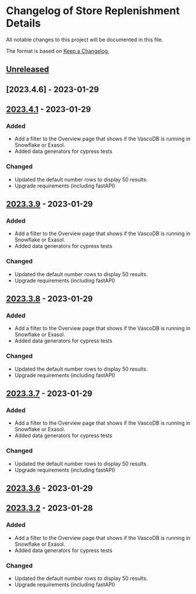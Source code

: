 # Changelog of Store Replenishment Details

All notable changes to this project will be documented in this file.

The format is based on [Keep a Changelog](https://keepachangelog.com/en/1.0.0/),

## [Unreleased]

## [2023.4.6] - 2023-01-29

## [2023.4.1] - 2023-01-29

### Added

-   Add a filter to the Overview page that shows if the VascoDB is running in Snowflake or Exasol. 
-   Added data generators for cypress tests

### Changed

-   Updated the default number rows to display 50 results.
-   Upgrade requirements (including fastAPI)

## [2023.3.9] - 2023-01-29

### Added

-   Add a filter to the Overview page that shows if the VascoDB is running in Snowflake or Exasol. 
-   Added data generators for cypress tests

### Changed

-   Updated the default number rows to display 50 results.
-   Upgrade requirements (including fastAPI)

## [2023.3.8] - 2023-01-29

### Added

-   Add a filter to the Overview page that shows if the VascoDB is running in Snowflake or Exasol. 
-   Added data generators for cypress tests

### Changed

-   Updated the default number rows to display 50 results.
-   Upgrade requirements (including fastAPI)

## [2023.3.7] - 2023-01-29

### Added

-   Add a filter to the Overview page that shows if the VascoDB is running in Snowflake or Exasol. 
-   Added data generators for cypress tests

### Changed

-   Updated the default number rows to display 50 results.
-   Upgrade requirements (including fastAPI)

## [2023.3.6] - 2023-01-29

## [2023.3.2] - 2023-01-28

### Added

-   Add a filter to the Overview page that shows if the VascoDB is running in Snowflake or Exasol. 
-   Added data generators for cypress tests

### Changed

-   Updated the default number rows to display 50 results.
-   Upgrade requirements (including fastAPI)

[Unreleased]: https://github.com/tarunchine/github-action-demo/compare/v2023.4.2...HEAD

[2023.4.2]: https://github.com/tarunchine/github-action-demo/compare/v2023.4.1...v2023.4.2

[2023.4.1]: https://github.com/tarunchine/github-action-demo/compare/v2023.3.9...v2023.4.1

[2023.3.9]: https://github.com/tarunchine/github-action-demo/compare/v2023.3.8...v2023.3.9

[2023.3.8]: https://github.com/tarunchine/github-action-demo/compare/v2023.3.7...v2023.3.8

[2023.3.7]: https://github.com/tarunchine/github-action-demo/compare/v2023.3.6...v2023.3.7

[2023.3.6]: https://github.com/tarunchine/github-action-demo/compare/v2023.3.2...v2023.3.6

[2023.3.2]: https://github.com/tarunchine/github-action-demo/compare/7bbc0816577d58d79a73fa29e116d6e3ed0d2abc...v2023.3.2
